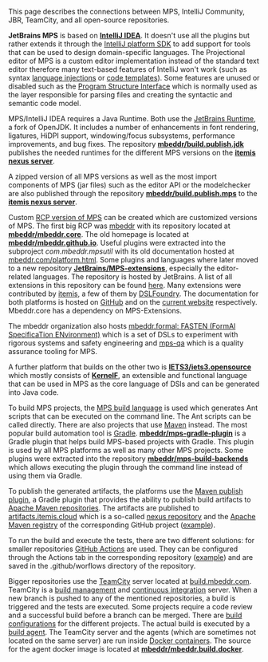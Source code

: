 This page describes the connections between MPS, IntelliJ Community, JBR, TeamCity, and all open-source repositories.

**JetBrains MPS** is based on **[IntelliJ IDEA](https://github.com/JetBrains/intellij-community)**. It doesn't use all the plugins but rather extends it through the [IntelliJ platform SDK](https://plugins.jetbrains.com/docs/intellij/welcome.html) to add support for tools that can be used to design domain-specific languages. The Projectional editor of MPS is a custom editor implementation instead of the standard text editor therefore many text-based features of IntelliJ won't work (such as syntax [language injections](https://www.jetbrains.com/help/idea/language-injections-settings.html) or [code templates](https://www.jetbrains.com/help/idea/settings-file-and-code-templates.html)). Some features are unused or disabled such as the [Program Structure Interface](https://plugins.jetbrains.com/docs/intellij/psi.html) which is normally used as the layer responsible for parsing files and creating the syntactic and semantic code model.

MPS/IntelliJ IDEA requires a Java Runtime. Both use the [JetBrains Runtime](https://github.com/JetBrains/JetBrainsRuntime), a fork of OpenJDK. It includes a number of enhancements in font rendering, ligatures, HiDPI support, windowing/focus subsystems, performance improvements, and bug fixes. The repository **[mbeddr/build.publish.jdk](https://github.com/mbeddr/build.publish.jdk)** publishes the needed runtimes for the different MPS versions on the **[itemis nexus server](https://artifacts.itemis.cloud/#browse/browse:maven-mps)**.

A zipped version of all MPS versions as well as the most import components of MPS (jar files) such as the editor API or the modelchecker are also published through the repository **[mbeddr/build.publish.mps](https://github.com/mbeddr/build.publish.mps)** to the **[itemis nexus server](https://artifacts.itemis.cloud/#browse/browse:maven-mps)**.

Custom [RCP version of MPS](https://www.jetbrains.com/help/mps/building-standalone-ides-for-your-languages.html#processoverview) can be created which are customized versions of MPS. The first big RCP was [mbeddr](http://mbeddr.com/) with its repository located at **[mbeddr/mbeddr.core](https://github.com/mbeddr/mbeddr.core)**. The old homepage is located at **[mbeddr/mbeddr.github.io](https://github.com/mbeddr/mbeddr.github.io)**.
Useful plugins were extracted into the subproject *com.mbeddr.mpsutil* with its old documentation hosted at [mbeddr.com/platform.html](http://mbeddr.com/platform.html). Some plugins and languages where later moved to a new repository **[JetBrains/MPS-extensions](https://github.com/JetBrains/MPS-extensions)**, especially the editor-related languages. The repository is hosted by JetBrains. A list of all extensions in this repository can be found [here](https://jetbrains.github.io/MPS-extensions/extensions/all/). Many extensions were contributed by [itemis](https://www.itemis.com/en/it-services/methods-and-tools/mps), a few of them by [DSLFoundry](https://dslfoundry.com/). The documentation for both platforms is hosted on [GitHub](https://jetbrains.github.io/MPS-extensions/) and on the [current website](http://mbeddr.com/mps-platform-docs/platform_essentials/com_mbeddr_mpsutil) respectively. Mbeddr.core has a dependency on MPS-Extensions.

The mbeddr organization also hosts [mbeddr.formal: FASTEN (FormAl SpecificaTion ENvironment)](https://github.com/mbeddr/mbeddr.formal) which is a set of DSLs to experiment with rigorous systems and safety engineering and [mps-qa](https://github.com/mbeddr/mps-qa) which is a quality assurance tooling for MPS.

A further platform that builds on the other two is **[IETS3/iets3.opensource](https://github.com/IETS3/iets3.opensource)** which mostly consists of **[KernelF](https://voelter.de/data/books/kernelf-designEvoUse.pdf)**, an extensible and functional language that can be used in MPS as the core language of DSls and can be generated into Java code.

To build MPS projects, the [MPS build language](https://www.jetbrains.com/help/mps/build-language.html) is used which generates Ant scripts that can be executed on the command line. The Ant scripts can be called directly. There are also projects that use [Maven](https://maven.apache.org/) instead. The most popular build automation tool is [Gradle](https://gradle.org/). **[mbeddr/mps-gradle-plugin](https://github.com/mbeddr/mps-gradle-plugin)** is a Gradle plugin that helps build MPS-based projects with Gradle. This plugin is used by all MPS platforms as well as many other MPS projects. Some plugins were extracted into the repository **[mbeddr/mps-build-backends](https://github.com/mbeddr/mps-build-backends)** which allows executing the plugin through the command line instead of using them via Gradle.

To publish the generated artifacts, the platforms use the [Maven publish plugin](https://docs.gradle.org/current/userguide/publishing_maven.html), a Gradle plugin that provides the ability to publish build artifacts to [Apache Maven repositories](https://maven.apache.org/). The artifacts are published to [artifacts.itemis.cloud](https://artifacts.itemis.cloud) which is a so-called [nexus repository](https://www.ibm.com/garage/method/practices/deliver/tool_nexus/) and the [Apache Maven registry](https://docs.github.com/en/packages/working-with-a-github-packages-registry/working-with-the-apache-maven-registry) of the corresponding GitHub project ([example](https://github.com/orgs/JetBrains/packages?repo_name=MPS-extensions)).

To run the build and execute the tests, there are two different solutions: for smaller repositories [GitHub Actions](https://github.com/features/actions) are used. They can be configured through the Actions tab in the corresponding repository ([example](https://github.com/mbeddr/build.publish.mps/actions)) and are saved in the .github/worflows directory of the repository.

Bigger repositories use the [TeamCity](https://www.jetbrains.com/teamcity/) server located at [build.mbeddr.com](https://build.mbeddr.com/). TeamCity is a [build management](https://en.wikipedia.org/wiki/Software_build) and [continuous integration](https://en.wikipedia.org/wiki/Continuous_integration) server. When a new branch is pushed to any of the mentioned repositories, a build is triggered and the tests are executed. Some projects require a code review and a successful build before a branch can be merged. There are [build configurations](https://www.jetbrains.com/help/teamcity/configure-and-run-your-first-build.html) for the different projects. The actual build is executed by a [build agent](https://www.jetbrains.com/help/teamcity/install-and-start-teamcity-agents.html). The TeamCity server and the agents (which are sometimes not located on the same server) are run inside [Docker containers](https://www.docker.com/resources/what-container/). The source for the agent docker image is located at **[mbeddr/mbeddr.build.docker](https://github.com/mbeddr/mbeddr.build.docker)**.